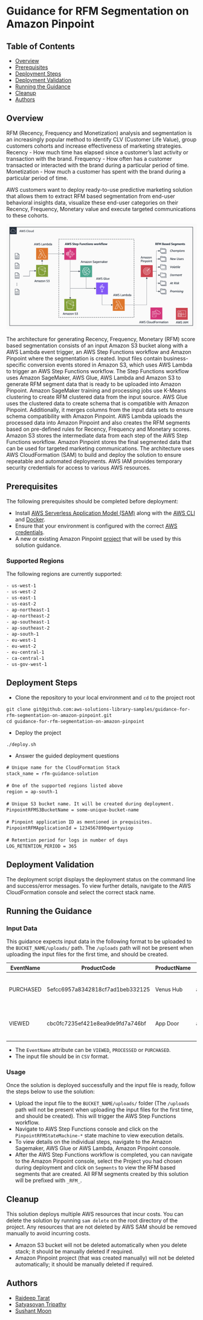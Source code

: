 # Guidance for RFM Segmentation on Amazon Pinpoint

## Table of Contents
- [Overview](https://github.com/aws-solutions-library-samples/guidance-for-rfm-segmentation-on-amazon-pinpoint/tree/main?tab=readme-ov-file#overview)
- [Prerequisites](https://github.com/aws-solutions-library-samples/guidance-for-rfm-segmentation-on-amazon-pinpoint/tree/main?tab=readme-ov-file#prerequisites)
- [Deployment Steps](https://github.com/aws-solutions-library-samples/guidance-for-rfm-segmentation-on-amazon-pinpoint/tree/main?tab=readme-ov-file#deployment-steps)
- [Deployment Validation](https://github.com/aws-solutions-library-samples/guidance-for-rfm-segmentation-on-amazon-pinpoint/tree/main?tab=readme-ov-file#deployment-validation)
- [Running the Guidance](https://github.com/aws-solutions-library-samples/guidance-for-rfm-segmentation-on-amazon-pinpoint/tree/main?tab=readme-ov-file#running-the-guidance)
- [Cleanup](https://github.com/aws-solutions-library-samples/guidance-for-rfm-segmentation-on-amazon-pinpoint/tree/main?tab=readme-ov-file#cleanup)
- [Authors](https://github.com/aws-solutions-library-samples/guidance-for-rfm-segmentation-on-amazon-pinpoint/tree/main?tab=readme-ov-file#authors)

## Overview
RFM (Recency, Frequency and Monetization) analysis and segmentation is an increasingly popular method to identify CLV (Customer Life Value), group customers cohorts and increase effectiveness of marketing strategies. Recency - How much time has elapsed since a customer’s last activity or transaction with the brand. Frequency - How often has a customer transacted or interacted with the brand during a particular period of time. Monetization - How much a customer has spent with the brand during a particular period of time.

AWS customers want to deploy ready-to-use predictive marketing solution that allows them to extract RFM based segmentation from end-user behavioral insights data, visualize these end-user categories on their Recency, Frequency, Monetary value and execute targeted communications to these cohorts.

![Architecture Diagram](images/architecture-diagram.png)

The architecture for generating Recency, Frequency, Monetary (RFM) score based  segmentation consists of an input Amazon S3 bucket along with a AWS Lambda event trigger, an AWS Step Functions workflow and Amazon Pinpoint where the segmentation is created. Input files contain business-specific conversion events stored in Amazon S3, which uses AWS Lambda to trigger an AWS Step Functions workflow. The Step Functions workflow uses Amazon SageMaker, AWS Glue, AWS Lambda and Amazon S3 to generate RFM segment data that is ready to be uploaded into Amazon Pinpoint. Amazon SageMaker training and processing jobs use K-Means clustering to create RFM clustered data from the input source. AWS Glue uses the clustered data to create schema that is compatible with Amazon Pinpoint. Additionally, it merges columns from the input data sets to ensure schema compatibility with Amazon Pinpoint. AWS Lambda uploads the processed data into Amazon Pinpoint and also creates the RFM segments based on pre-defined rules for Recency, Frequency and Monetary scores. Amazon S3 stores the intermediate data from each step of the AWS Step Functions workflow. Amazon Pinpoint stores the final segmented data that can be used for targeted marketing communications. The architecture uses AWS CloudFormation (SAM) to build and deploy the solution to ensure repeatable and automated deployments. AWS IAM provides temporary security credentials for access to various AWS resources. 

## Prerequisites
The following prerequisites should be completed before deployment:

- Install [AWS Serverless Application Model (SAM)](https://aws.amazon.com/serverless/sam/) along with the [AWS CLI](https://docs.aws.amazon.com/cli/latest/userguide/getting-started-install.html) and [Docker](https://docs.docker.com/engine/install/).
- Ensure that your environment is configured with the correct [AWS credentials](https://docs.aws.amazon.com/cli/latest/userguide/cli-chap-configure.html).
- A new or existing Amazon Pinpoint [project](https://docs.aws.amazon.com/pinpoint/latest/developerguide/mobile-push-create-project.html) that will be used by this solution guidance.

### Supported Regions
The following regions are currently supported:
```
- us-west-1
- us-west-2
- us-east-1
- us-east-2
- ap-northeast-1
- ap-northeast-2
- ap-southeast-1
- ap-southeast-2
- ap-south-1
- eu-west-1
- eu-west-2
- eu-central-1
- ca-central-1
- us-gov-west-1
```

## Deployment Steps
- Clone the repository to your local environment and `cd` to the project root
```
git clone git@github.com:aws-solutions-library-samples/guidance-for-rfm-segmentation-on-amazon-pinpoint.git
cd guidance-for-rfm-segmentation-on-amazon-pinpoint
```
- Deploy the project 
```
./deploy.sh
``` 
- Answer the guided deployment questions
```
# Unique name for the CloudFormation Stack
stack_name = rfm-guidance-solution

# One of the supported regions listed above
region = ap-south-1

# Unique S3 bucket name. It will be created during deployment.
PinpointRFMS3BucketName = some-unique-bucket-name

# Pinpoint application ID as mentioned in prequisites.
PinpointRFMApplicationId = 1234567890qwertyuiop

# Retention period for logs in number of days
LOG_RETENTION_PERIOD = 365
```

## Deployment Validation
The deployment script displays the deployment status on the command line and success/error messages. To view further details, navigate to the AWS CloudFormation console and select the correct stack name.

## Running the Guidance

### Input Data
This guidance expects input data in the following format to be uploaded to the `BUCKET_NAME/uploads/` path. The `/uploads` path will not be present when uploading the input files for the first time, and should be created. 

| EventName | ProductCode                      | ProductName | ProductDescription                                | UnitPrice | Quantity | CustomerID                       | Username | ChannelType | Address        | City             | State      | Country | Date                            |
|-----------|----------------------------------|-------------|---------------------------------------------------|-----------|----------|----------------------------------|----------|-------------|----------------|------------------|------------|---------|---------------------------------|
| PURCHASED | 5efcc6957a8342818cf7ad1beb332125 | Venus Hub   | ainetututadetatidetutinabeauteteteteteteteaidetet | 1531.10   | 1        | fdb49669f5c84de8b3530675e1e299e1 | nasir    | EMAIL       | kade@yahoo.com | Austynport       | Wyoming    | PNG     | Mon, 19 Sep 2022 12:16:01 +0530 |
| VIEWED    | cbc0fc7235ef421e8ea9de9fd7a746bf | App Door    | ainetututadetatidetutinabeauteteteteteteteaidetet | 11123.10  | 8        | 24ed1df769ad49bfa76c71618e1459c5 | kayli    | SMS         | 55610746394    | Port Karelleland | Washington | NZL     | Sun, 29 May 2022 15:00:52 +0530 |

- The `EventName` attribute can be `VIEWED`, `PROCESSED` or `PURCHASED`.
- The input file should be in `CSV` format.

### Usage
Once the solution is deployed successfully and the input file is ready, follow the steps below to use the solution:
- Upload the input file to the `BUCKET_NAME/uploads/` folder (The `/uploads` path will not be present when uploading the input files for the first time, and should be created). This will trigger the AWS Step Functions workflow.
- Navigate to AWS Step Functions console and click on the `PinpointRFMStateMachine-*` state machine to view execution details.
- To view details on the individual steps, navigate to the Amazon Sagemaker, AWS Glue or AWS Lambda, Amazon Pinpoint console.
- After the AWS Step Functions workflow is completed, you can navigate to the Amazon Pinpoint console, select the Project you had chosen during deployment and click on `Segments` to view the RFM based segments that are created. All RFM segments created by this solution will be prefixed with `_RFM_`.

## Cleanup
This solution deploys multiple AWS resources that incur costs. You can delete the solution by running `sam delete` on the root directory of the project. Any resources that are not deleted by AWS SAM should be removed manually to avoid incurring costs.

- Amazon S3 bucket will not be deleted automatically when you delete stack; it should be manually deleted if required.
- Amazon Pinpoint project (that was created manually) will not be deleted automatically; it should be manually deleted if required.

## Authors
- [Rajdeep Tarat](https://github.com/rajdeeptarat)
- [Satyasovan Tripathy](https://github.com/satyaso)
- [Sushant Moon](https://github.com/sushantMoon)